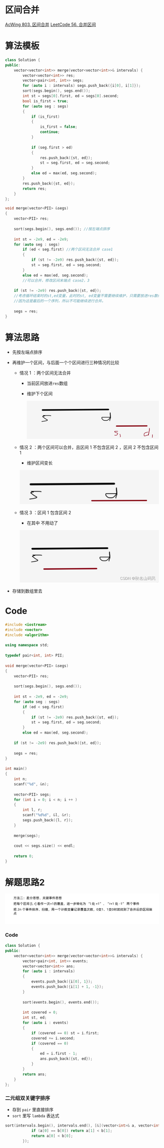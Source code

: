 # 区间合并
[AcWing 803. 区间合并](https://www.acwing.com/problem/content/805/)
[LeetCode 56. 合并区间](https://leetcode.cn/problems/merge-intervals/)

# 算法模板
```cpp
class Solution {
public:
    vector<vector<int>> merge(vector<vector<int>>& intervals) {
        vector<vector<int>> res;
        vector<pair<int, int>> segs;
        for (auto i : intervals) segs.push_back({i[0], i[1]});
        sort(segs.begin(), segs.end());
        int st = segs[0].first, ed = segs[0].second;
        bool is_first = true;
        for (auto seg : segs)
        {
            if (is_first)
            {
                is_first = false;
                continue;
            }

            if (seg.first > ed) 
            {
                res.push_back({st, ed});
                st = seg.first, ed = seg.second;
            }
            else ed = max(ed, seg.second);
        }
        res.push_back({st, ed});
        return res;
    }
};
```
```cpp
void merge(vector<PII> &segs)
{
    vector<PII> res;

    sort(segs.begin(), segs.end()); //按左端点排序

    int st = -2e9, ed = -2e9;
    for (auto seg : segs)
        if (ed < seg.first) //两个区间无法合并 case1
        {
            if (st != -2e9) res.push_back({st, ed});
            st = seg.first, ed = seg.second;
        }
        else ed = max(ed, seg.second); 
        //可以合并，修改区间末端点 case2，3

    if (st != -2e9) res.push_back({st, ed});
    //考虑循环结束时的st,ed变量，此时的st, ed变量不需要继续维护，只需要放进res数组即可。
    //因为这是最后的一个序列，所以不可能继续进行合并。

    segs = res;
}
```
# 算法思路
- 先按左端点排序
- 再维护一个区间，与后面一个个区间进行三种情况的比较
  - 情况 $1$ ：两个区间无法合并 
    - 当前区间放进`res`数组
    - 维护下个区间
    
      ![](media/16580454345129.png)

  - 情况 $2$ ：两个区间可以合并，且区间 $1$ 不包含区间 $2$ ，区间 $2$ 不包含区间 $1$
    - 维护区间变长
    
    ![](media/16580454494175.png)

  - 情况 $3$ ：区间 $1$ 包含区间 $2$
    - 在其中 不用动了
    
    ![](media/16580454592832.png)

- 存储到数组里去

# Code
```cpp
#include <iostream>
#include <vector>
#include <algorithm>

using namespace std;

typedef pair<int, int> PII;

void merge(vector<PII> &segs)
{
    vector<PII> res;

    sort(segs.begin(), segs.end());

    int st = -2e9, ed = -2e9;
    for (auto seg : segs)
        if (ed < seg.first)
        {
            if (st != -2e9) res.push_back({st, ed});
            st = seg.first, ed = seg.second;
        }
        else ed = max(ed, seg.second);

    if (st != -2e9) res.push_back({st, ed});

    segs = res;
}

int main()
{
    int n;
    scanf("%d", &n);

    vector<PII> segs;
    for (int i = 0; i < n; i ++ )
    {
        int l, r;
        scanf("%d%d", &l, &r);
        segs.push_back({l, r});
    }

    merge(segs);

    cout << segs.size() << endl;

    return 0;
}
```

# 解题思路2

![](media/16608106154218.png)

### Code
```cpp
class Solution {
public:
    vector<vector<int>> merge(vector<vector<int>>& intervals) {
        vector<pair<int, int>> events;
        vector<vector<int>> ans;
        for (auto i : intervals)
        {
            events.push_back({i[0], 1});
            events.push_back({i[1] + 1, -1});
        }

        sort(events.begin(), events.end());

        int covered = 0;
        int st, ed;
        for (auto i : events)
        {
            if (covered == 0) st = i.first;
            covered += i.second;
            if (covered == 0) 
            {
                ed = i.first - 1;
                ans.push_back({st, ed});
            }
        }
        return ans;
    }
};
```

### 二元组双关键字排序
- 存到 `pair` 里直接排序
- `sort` 里写 `lambda` 表达式

```cpp
sort(intervals.begin(), intervals.end(), [&](vector<int>& a, vector<int>& b){
            if (a[0] == b[0]) return a[1] < b[1];
            return a[0] < b[0];
        });
```
